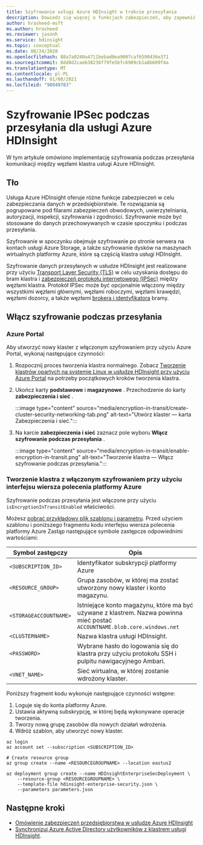 ```yaml
---
title: Szyfrowanie usługi Azure HDInsight w trakcie przesyłania
description: Dowiedz się więcej o funkcjach zabezpieczeń, aby zapewnić szyfrowanie podczas przesyłania dla klastra usługi Azure HDInsight.
author: hrasheed-msft
ms.author: hrasheed
ms.reviewer: jasonh
ms.service: hdinsight
ms.topic: conceptual
ms.date: 08/24/2020
ms.openlocfilehash: 88a7a0240a4711bebad0ea9007caf6590436e371
ms.sourcegitcommit: 8dd8d2caeb38236f79fe5bfc6909cb1a8b609f4a
ms.translationtype: MT
ms.contentlocale: pl-PL
ms.lasthandoff: 01/08/2021
ms.locfileid: "98049783"
---
```

# <a name="ipsec-encryption-in-transit-for-azure-hdinsight"></a>Szyfrowanie IPSec podczas przesyłania dla usługi Azure HDInsight

W tym artykule omówiono implementację szyfrowania podczas przesyłania komunikacji między węzłami klastra usługi Azure HDInsight.

## <a name="background"></a>Tło

Usługa Azure HDInsight oferuje różne funkcje zabezpieczeń w celu zabezpieczania danych w przedsiębiorstwie. Te rozwiązania są pogrupowane pod filarami zabezpieczeń obwodowych, uwierzytelniania, autoryzacji, inspekcji, szyfrowania i zgodności. Szyfrowanie może być stosowane do danych przechowywanych w czasie spoczynku i podczas przesyłania.

Szyfrowanie w spoczynku obejmuje szyfrowanie po stronie serwera na kontach usługi Azure Storage, a także szyfrowanie dysków na maszynach wirtualnych platformy Azure, które są częścią klastra usługi HDInsight.

Szyfrowanie danych przesyłanych w usłudze HDInsight jest realizowane przy użyciu [Transport Layer Security (TLS)](../transport-layer-security.md) w celu uzyskania dostępu do bram klastra i [zabezpieczeń protokołu internetowego (IPSec)](https://wikipedia.org/wiki/IPsec) między węzłami klastra. Protokół IPSec może być opcjonalnie włączony między wszystkimi węzłami głównymi, węzłami roboczymi, węzłami krawędzi, węzłami dozorcy, a także węzłami [brokera i identyfikatora](./identity-broker.md) bramy.

## <a name="enable-encryption-in-transit"></a>Włącz szyfrowanie podczas przesyłania

### <a name="azure-portal"></a>Azure Portal

Aby utworzyć nowy klaster z włączonym szyfrowaniem przy użyciu Azure Portal, wykonaj następujące czynności:

1. Rozpocznij proces tworzenia klastra normalnego. Zobacz [Tworzenie klastrów opartych na systemie Linux w usłudze HDInsight przy użyciu Azure Portal](../hdinsight-hadoop-create-linux-clusters-portal.md) na potrzeby początkowych kroków tworzenia klastra.
1. Ukończ karty **podstawowe** i **magazynowe** . Przechodzenie do karty **zabezpieczenia i sieć** .

    :::image type="content" source="media/encryption-in-transit/create-cluster-security-networking-tab.png" alt-text="Utwórz klaster — karta Zabezpieczenia i sieć.":::

1. Na karcie **zabezpieczenia i sieć** zaznacz pole wyboru **Włącz szyfrowanie podczas przesyłania** .

    :::image type="content" source="media/encryption-in-transit/enable-encryption-in-transit.png" alt-text="Tworzenie klastra — Włącz szyfrowanie podczas przesyłania.":::

### <a name="create-a-cluster-with-encryption-in-transit-enabled-through-the-azure-cli"></a>Tworzenie klastra z włączonym szyfrowaniem przy użyciu interfejsu wiersza polecenia platformy Azure

Szyfrowanie podczas przesyłania jest włączone przy użyciu `isEncryptionInTransitEnabled` właściwości.

Możesz [pobrać przykładowy plik szablonu i parametru](https://github.com/Azure-Samples/hdinsight-enterprise-security). Przed użyciem szablonu i poniższego fragmentu kodu interfejsu wiersza polecenia platformy Azure Zastąp następujące symbole zastępcze odpowiednimi wartościami:

| Symbol zastępczy | Opis |
|---|---|
| `<SUBSCRIPTION_ID>` | Identyfikator subskrypcji platformy Azure |
| `<RESOURCE_GROUP>` | Grupa zasobów, w której ma zostać utworzony nowy klaster i konto magazynu. |
| `<STORAGEACCOUNTNAME>` | Istniejące konto magazynu, które ma być używane z klastrem. Nazwa powinna mieć postać `ACCOUNTNAME.blob.core.windows.net` |
| `<CLUSTERNAME>` | Nazwa klastra usługi HDInsight. |
| `<PASSWORD>` | Wybrane hasło do logowania się do klastra przy użyciu protokołu SSH i pulpitu nawigacyjnego Ambari. |
| `<VNET_NAME>` | Sieć wirtualna, w której zostanie wdrożony klaster. |

Poniższy fragment kodu wykonuje następujące czynności wstępne:

1. Loguje się do konta platformy Azure.
1. Ustawia aktywną subskrypcję, w której będą wykonywane operacje tworzenia.
1. Tworzy nową grupę zasobów dla nowych działań wdrożenia.
1. Wdróż szablon, aby utworzyć nowy klaster.

```azurecli
az login
az account set --subscription <SUBSCRIPTION_ID>

# Create resource group
az group create --name <RESOURCEGROUPNAME> --location eastus2

az deployment group create --name HDInsightEnterpriseSecDeployment \
    --resource-group <RESOURCEGROUPNAME> \
    --template-file hdinsight-enterprise-security.json \
    --parameters parameters.json
```

## <a name="next-steps"></a>Następne kroki

* [Omówienie zabezpieczeń przedsiębiorstwa w usłudze Azure HDInsight](hdinsight-security-overview.md)
* [Synchronizuj Azure Active Directory użytkowników z klastrem usługi HDInsight](../disk-encryption.md).
